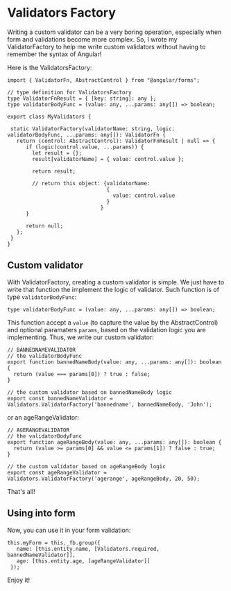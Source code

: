 # Validators Factory


Writing a custom validator can be a very boring operation, especially when form and validations become more complex. So, I wrote my ValidatorFactory to help me write custom validators without having to remember the syntax of Angular!

Here is the ValidatorsFactory:

```
import { ValidatorFn, AbstractControl } from "@angular/forms";

// type definition for ValidatorsFactory
type ValidatorFnResult = { [key: string]: any };
type validatorBodyFunc = (value: any, ...params: any[]) => boolean;

export class MyValidators {
 
 static ValidatorFactory(validatorName: string, logic: validatorBodyFunc, ...params: any[]): ValidatorFn {
   return (control: AbstractControl): ValidatorFnResult | null => {
      if (logic(control.value, ...params)) {
        let result = {};
        result[validatorName] = { value: control.value };
 
        return result;

        // return this object: {validatorName:
                                {
                                  value: control.value
                                }
                              }
      }

      return null;
   };
 }
}
```

## Custom validator 

With ValidatorFactory, creating a custom validator is simple. We just have to write that function the implement the logic of validator. Such function is of type `validatorBodyFunc`:

```
type validatorBodyFunc = (value: any, ...params: any[]) => boolean;
```

This function accept a `value` (to capture the value by the AbstractControl) and optional paramaters `params`, based on the validation logic you are implementing. Thus, we write our custom validator:

```
// BANNEDNAMEVALIDATOR
// the validatorBodyFunc
export function bannedNameBody(value: any, ...params: any[]): boolean {
  return (value === params[0]) ? true : false;
}
 
// the custom validator based on bannedNameBody logic
export const bannedNameValidator = Validators.ValidatorFactory('bannedname', bannedNameBody, 'John');
```

or an ageRangeValidator:

```
// AGERANGEVALIDATOR
// the validatorBodyFunc
export function ageRangeBody(value: any, ...params: any[]): boolean {
  return (value >= params[0] && value <= params[1]) ? false : true;
}
 
// the custom validator based on ageRangeBody logic
export const ageRangeValidator = Validators.ValidatorFactory('agerange', ageRangeBody, 20, 50);
```

That's all!


## Using into form
Now, you can use it in your form validation:

```
this.myForm = this._fb.group({
   name: [this.entity.name, [Validators.required, bannedNameValidator]],
   age: [this.entity.age, [ageRangeValidator]]
 });
```


Enjoy it!




